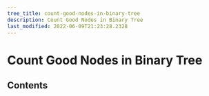 ```yaml
---
tree_title: count-good-nodes-in-binary-tree
description: Count Good Nodes in Binary Tree
last_modified: 2022-06-09T21:23:28.2328
---
```


# Count Good Nodes in Binary Tree

## Contents
